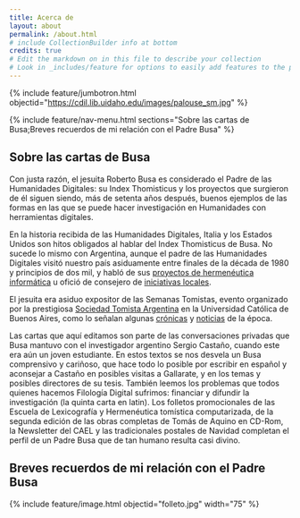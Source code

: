 ```yaml
---
title: Acerca de
layout: about
permalink: /about.html
# include CollectionBuilder info at bottom
credits: true
# Edit the markdown on in this file to describe your collection
# Look in _includes/feature for options to easily add features to the page
---
```


{% include feature/jumbotron.html objectid="https://cdil.lib.uidaho.edu/images/palouse_sm.jpg" %} 

{% include feature/nav-menu.html sections="Sobre las cartas de Busa;Breves recuerdos de mi relación con el Padre Busa" %}

## Sobre las cartas de Busa

Con justa razón, el jesuita Roberto Busa es considerado el Padre de las Humanidades Digitales: su Index Thomisticus y los proyectos que surgieron de él siguen siendo, más de setenta años después, buenos ejemplos de las formas en las que se puede hacer investigación en Humanidades con herramientas digitales.

En la historia recibida de las Humanidades Digitales, Italia y los Estados Unidos son hitos obligados al hablar del Index Thomisticus de Busa. No sucede lo mismo con Argentina, aunque el padre de las Humanidades Digitales visitó nuestro país asiduamente entre finales de la década de 1980 y principios de dos mil, y habló de sus [proyectos de hermenéutica informática](https://drive.google.com/file/d/1POyTjtksVGGugQk3zOU_mRUaNhSg_dJQ/view?usp=sharing) u ofició de consejero de [iniciativas locales](https://www.aacademica.org/mela.bosch/2.pdf).

El jesuita era asiduo expositor de las Semanas Tomistas, evento organizado por la prestigiosa [Sociedad Tomista Argentina](http://www.sta.org.ar/cms/index.php/eventos/semana-tomista) en la Universidad Católica de Buenos Aires, como lo señalan algunas [crónicas](https://drive.google.com/file/d/1JoS2rkJy-oQ_PHA6HkChMZUwsUifTga4/view?usp=sharing) y [noticias](https://drive.google.com/file/d/1lEXmSjhDhE_DvfBNBRgMtCUSeaWj5k5N/view?usp=sharing) de la época.

Las cartas que aquí editamos son parte de las conversaciones privadas que Busa mantuvo con el investigador argentino Sergio Castaño, cuando este era aún un joven estudiante. En estos textos se nos desvela un Busa comprensivo y cariñoso, que hace todo lo posible por escribir en español y aconsejar a Castaño en posibles visitas a Gallarate, y en los temas y posibles directores de su tesis. También leemos los problemas que todos quienes hacemos Filología Digital sufrimos: financiar y difundir la investigación (la quinta carta en latin). Los folletos promocionales de las Escuela de Lexicografía y Hermenéutica tomística computarizada, de la segunda edición de las obras completas de Tomás de Aquino en CD-Rom, la Newsletter del CAEL y las tradicionales postales de Navidad completan el perfil de un Padre Busa que de tan humano resulta casi divino.

## Breves recuerdos de mi relación con el Padre Busa
{% include feature/image.html objectid="folleto.jpg" width="75" %} 

